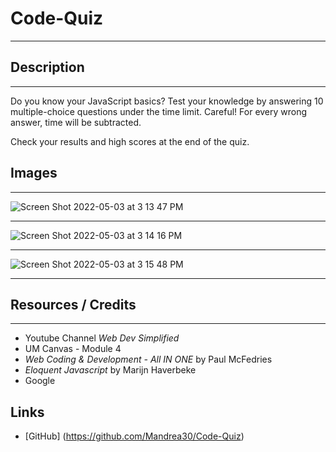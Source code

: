 # Code-Quiz
***
## Description
---
Do you know your JavaScript basics? 
Test your knowledge by answering 10 multiple-choice questions under the time limit.
Careful! For every wrong answer, time will be subtracted.

Check your results and high scores at the end of the quiz.

## Images
---
![Screen Shot 2022-05-03 at 3 13 47 PM](https://user-images.githubusercontent.com/93743349/166557455-bae74a41-bad7-4f0b-8389-98a7f192379e.png)

---
![Screen Shot 2022-05-03 at 3 14 16 PM](https://user-images.githubusercontent.com/93743349/166557564-f0516448-a069-49a2-93ff-6e5d9fe998a3.png)

---
![Screen Shot 2022-05-03 at 3 15 48 PM](https://user-images.githubusercontent.com/93743349/166557623-a91dae3f-7506-46f7-b3d0-571700ef827e.png)

***
## Resources / Credits
---
* Youtube Channel _Web Dev Simplified_
* UM Canvas - Module 4
* _Web Coding & Development - All IN ONE_ by Paul McFedries
* _Eloquent Javascript_ by Marijn Haverbeke
* Google

## Links
* [GitHub] (https://github.com/Mandrea30/Code-Quiz)
